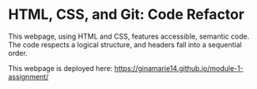 # HTML, CSS, and Git: Code Refactor


This webpage, using HTML and CSS, features accessible, semantic code. The code respects a logical structure, and headers fall into a sequential order.

This webpage is deployed here: https://ginamarie14.github.io/module-1-assignment/

